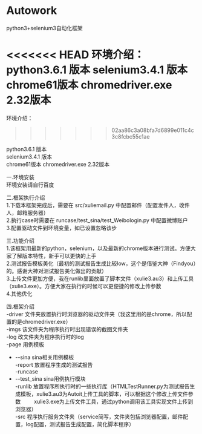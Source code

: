 ﻿# Autowork
python3+selenium3自动化框架


<<<<<<< HEAD
环境介绍：
python3.6.1 版本
selenium3.4.1 版本
chrome61版本
chromedriver.exe  2.32版本
=======
环境介绍： 
>>>>>>> 02aa86c3a08bfa7d6899e011c4c3c8fcbc55c1ae

  python3.6.1 版本  
  selenium3.4.1 版本  
  chrome61版本 
  chromedriver.exe  2.32版本
  
一.环境安装  
环境安装请自行百度

二.框架执行介绍  
1.下载本框架完成后，需要在 src/xuliemail.py 中配置邮件（配置发件人，收件人，邮箱服务器）  
2.执行case时需要在 runcase/test_sina/test_Weibologin.py 中配置微博账户  
3.配置驱动文件到环境变量，如已设置忽略该步  

三.功能介绍  
1.该框架用最新的python，selenium，以及最新的chrome版本进行测试。方便大家了解版本特性，新手可以更快的上手  
2.测试报告模板美化（最初的测试报告生成比较low，这个是借鉴大神（Findyou）的。感谢大神对测试报告美化做出的贡献）  
3.上传文件更加方便，我在runlib里面放置了脚本文件（xulie3.au3）和上传工具（xulie3.exe）。方便大家在执行的时候可以更便捷的修改上传参数  
4.其他优化

四.框架介绍  
-driver 文件夹放置执行时浏览器的驱动文件夹（我这里用的是chrome，所以配置的是chromedriver.exe）  
-imgs   该文件夹为程序执行时出现错误的截图文件夹  
-log    改文件夹为程序执行时的log  
-page   用例模板  
- --sina  sina相关用例模板  
-report 放置程序生成的测试报告  
-runcase  
- --test_sina  sina用例执行模块  
-runlib  放置程序所执行时的一些执行库（HTMLTestRunner.py为测试报告生成模板，xulie3.au3为Autoit上传工具的脚本，可以根据这个修改上传文件参数                  xulie3.exe为上传文件工具，通过python调用该工具实现文件上传到浏览器）  
-src  程序执行服务文件夹（service简写，文件夹包括浏览器配置，邮件配置，log配置，测试报告生成配置，简化脚本程序）
